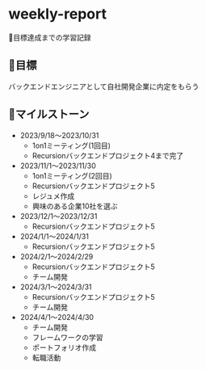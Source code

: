 # weekly-report

📝目標達成までの学習記録

## 🚀目標
バックエンドエンジニアとして自社開発企業に内定をもらう

## 📆マイルストーン
- 2023/9/18〜2023/10/31
    - 1on1ミーティング(1回目)
    - Recursionバックエンドプロジェクト4まで完了
- 2023/11/1〜2023/11/30
    - 1on1ミーティング(2回目)
    - Recursionバックエンドプロジェクト5
    - レジュメ作成
    - 興味のある企業10社を選ぶ
- 2023/12/1〜2023/12/31
    - Recursionバックエンドプロジェクト5
- 2024/1/1〜2024/1/31
    - Recursionバックエンドプロジェクト5
- 2024/2/1〜2024/2/29
    - Recursionバックエンドプロジェクト5
    - チーム開発
- 2024/3/1〜2024/3/31
    - Recursionバックエンドプロジェクト5
    - チーム開発
- 2024/4/1〜2024/4/30
    - チーム開発
    - フレームワークの学習
    - ポートフォリオ作成
    - 転職活動